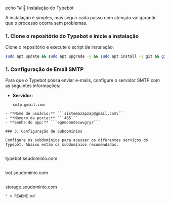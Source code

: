 echo "# 💽 Instalação do Typebot

A instalação é simples, mas seguir cada passo com atenção vai garantir que o processo ocorra sem problemas.


### 1. Clone o repositório do Typebot e inicie a instalação

Clone o repositório e execute o script de instalação:

```bash
sudo apt update && sudo apt upgrade -y && sudo apt install -y git && git clone https://github.com/anozapvirus/Typebot.git && cd /root/Typebot && chmod +x typebot.sh && ./typebot.sh

```


### 1. Configuração de Email SMTP

Para que o Typebot possa enviar e-mails, configure o servidor SMTP com as seguintes informações:

- **Servidor:**
   ```
  smtp.gmail.com
 ```
- **Nome de usuário:** ```sistemazapzap@gmail.com\```
- **Número da porta:** ```465```
- **Senha do app:** ```egnmcnndecwvgryr```

### 3. Configuração de Subdomínios

Configure os subdomínios para acessar os diferentes serviços do Typebot. Abaixo estão os subdomínios recomendados:


 ```
  typebot.seudominio.com
  ```

  ```
 bot.seudominio.com
  ```
```
storage.seudominio.com
```
" > README.md
